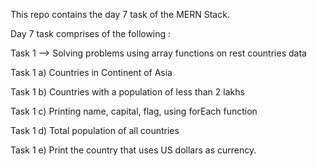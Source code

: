 This repo contains the day 7 task of the MERN Stack.

Day 7 task comprises of the following :

Task 1 --> Solving problems using array functions on rest countries data

Task 1 a) Countries in Continent of Asia

Task 1 b) Countries with a population of less than 2 lakhs

Task 1 c) Printing name, capital, flag, using forEach function

Task 1 d) Total population of all countries

Task 1 e) Print the country that uses US dollars as currency.
